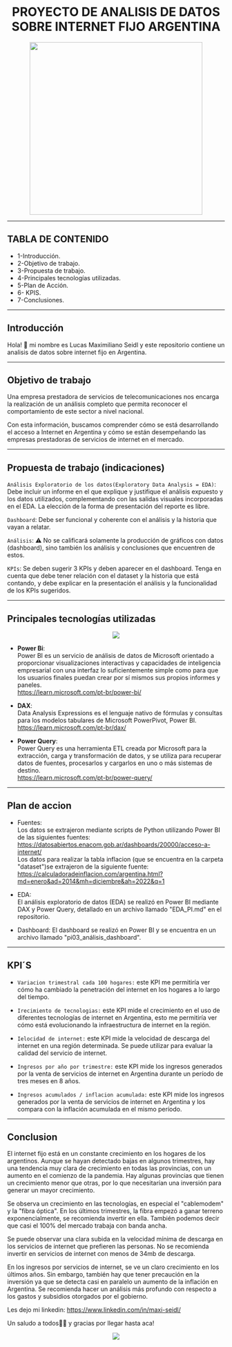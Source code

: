 
# <h1 align=center> **PROYECTO DE ANALISIS DE DATOS SOBRE INTERNET FIJO ARGENTINA** </h1>

<p align="center">
<img src="https://i.gifer.com/origin/a9/a9d3e0bd0958885f63ecfe67117b0505_w200.gif"  height=400>
</p>

<hr>

## **TABLA DE CONTENIDO**  
+ 1-Introducción.  
+ 2-Objetivo de trabajo.  
+ 3-Propuesta de trabajo.
+ 4-Principales tecnologías utilizadas.  
+ 5-Plan de Acción.
+ 6- KPIS.    
+ 7-Conclusiones.  

<hr>


## **Introducción**

Hola! 👋 mi nombre es Lucas Maximiliano Seidl y este repositorio contiene un analisis de datos sobre internet fijo en Argentina.
<hr>

## **Objetivo de trabajo**

Una empresa prestadora de servicios de telecomunicaciones nos encarga la realización de un análisis completo que permita reconocer el comportamiento de este sector a nivel nacional. 

Con esta información, buscamos comprender cómo se está desarrollando el acceso a Internet en Argentina y cómo se están desempeñando las empresas prestadoras de servicios de internet en el mercado. 

<hr>  

## **Propuesta de trabajo (indicaciones)**  

`Análisis Exploratorio de los datos(Exploratory Data Analysis = EDA)`: Debe incluir un informe en el que explique y justifique el análisis expuesto y los datos utilizados, complementando con las salidas visuales incorporadas en el EDA. La elección de la forma de presentación del reporte es libre.  

`Dashboard`: Debe ser funcional y coherente con el análisis y la historia que vayan a relatar.  

`Análisis`: ⚠️ No se calificará solamente la producción de gráficos con datos (dashboard), sino también los análisis y conclusiones que encuentren de estos.  

`KPIs`: Se deben sugerir 3 KPIs y deben aparecer en el dashboard. Tenga en cuenta que debe tener relación con el dataset y la historia que está contando, y debe explicar en la presentación el análisis y la funcionalidad de los KPIs sugeridos.  

<hr>  


## **Principales tecnologías utilizadas**  

<p align="center">
<img src="https://www.zimaltec.es/img/personalizacion/zimaltec/noticias/noticia-powe-bi-potencial-3-min.jpg" >
</p>

- **Power Bi**:  
Power BI es un servicio de análisis de datos de Microsoft orientado a proporcionar visualizaciones interactivas y capacidades de inteligencia empresarial con una interfaz lo suficientemente simple como para que los usuarios finales puedan crear por sí mismos sus propios informes y paneles.  
https://learn.microsoft.com/pt-br/power-bi/  

- **DAX**:  
Data Analysis Expressions es el lenguaje nativo de fórmulas y consultas para los modelos tabulares de Microsoft PowerPivot, Power BI.  
https://learn.microsoft.com/pt-br/dax/  

- **Power Query**:  
Power Query es una herramienta ETL creada por Microsoft para la extracción, carga y transformación de datos, y se utiliza para recuperar datos de fuentes, procesarlos y cargarlos en uno o más sistemas de destino.  
https://learn.microsoft.com/pt-br/power-query/  
<hr>    

## **Plan de accion**  


- Fuentes:  
Los datos se extrajeron mediante scripts de Python utilizando Power BI de las siguientes fuentes:  
https://datosabiertos.enacom.gob.ar/dashboards/20000/acceso-a-internet/  
Los datos para realizar la tabla inflacion (que se encuentra en la carpeta "dataset")se extrajeron de la siguiente fuente: 
https://calculadoradeinflacion.com/argentina.html?md=enero&ad=2014&mh=diciembre&ah=2022&q=1  


- EDA:  
El análisis exploratorio de datos (EDA) se realizó en Power BI mediante DAX y Power Query, detallado en un archivo llamado "EDA_PI.md" en el repositorio.  

- Dashboard:
El dashboard se realizó en Power BI y se encuentra en un archivo llamado "pi03_análisis_dashboard".  
<hr>    

## **KPI´S**   

- `Variacion trimestral cada 100 hogares:` este KPI me permitiría ver cómo ha cambiado la penetración del internet en los hogares a lo largo del tiempo. 

- `Irecimiento de tecnologias:` este KPI mide el crecimiento en el uso de diferentes tecnologías de internet en Argentina, esto me permitiría ver cómo está evolucionando la infraestructura de internet en la región.

- `Ielocidad de internet:` este KPI mide la velocidad de descarga del internet en una región determinada. Se puede utilizar para evaluar la calidad del servicio de internet.

- `Ingresos por año por trimestre:` este KPI mide los ingresos generados por la venta de servicios de internet en Argentina durante un período de tres meses en 8 años.

- `Ingresos acumulados / inflacion acumulada:` este KPI mide los ingresos generados por la venta de servicios de internet en Argentina y los compara con la inflación acumulada en el mismo período.
 
<hr>    

## **Conclusion**  
El internet fijo está en un constante crecimiento en los hogares de los argentinos. Aunque se hayan detectado bajas en algunos trimestres, hay una tendencia muy clara de crecimiento en todas las provincias, con un aumento en el comienzo de la pandemia. Hay algunas provincias que tienen un crecimiento menor que otras, por lo que necesitarían una inversión para generar un mayor crecimiento.  

Se observa un crecimiento en las tecnologías, en especial el "cablemodem" y la "fibra óptica". En los últimos trimestres, la fibra empezó a ganar terreno exponencialmente, se recomienda invertir en ella. También podemos decir que casi el 100% del mercado trabaja con banda ancha.  

Se puede observar una clara subida en la velocidad mínima de descarga en los servicios de internet que prefieren las personas. No se recomienda invertir en servicios de internet con menos de 34mb de descarga.  

En los ingresos por servicios de internet, se ve un claro crecimiento en los últimos años. Sin embargo, también hay que tener precaución en la inversión ya que se detecta casi en paralelo un aumento de la inflación en Argentina. Se recomienda hacer un análisis más profundo con respecto a los gastos y subsidios otorgados por el gobierno.  


Les dejo mi linkedin: https://www.linkedin.com/in/maxi-seidl/  

Un saludo a todos👋😁 y gracias por llegar hasta aca!  


<p align="center">
<img src="https://media1.giphy.com/media/xT9C25UNTwfZuk85WP/200w.gif?cid=6c09b9523bn4zk2rixc3ogw0d5arefxgh98tpx4w19zo072b&rid=200w.gif&ct=g" >
</p>
